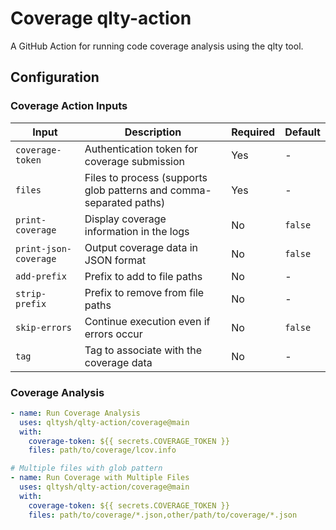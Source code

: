 # Coverage qlty-action

A GitHub Action for running code coverage analysis using the qlty tool.

## Configuration

### Coverage Action Inputs

| Input | Description | Required | Default |
|-------|-------------|----------|---------|
| `coverage-token` | Authentication token for coverage submission | Yes | - |
| `files` | Files to process (supports glob patterns and comma-separated paths) | Yes | - |
| `print-coverage` | Display coverage information in the logs | No | `false` |
| `print-json-coverage` | Output coverage data in JSON format | No | `false` |
| `add-prefix` | Prefix to add to file paths | No | - |
| `strip-prefix` | Prefix to remove from file paths | No | - |
| `skip-errors` | Continue execution even if errors occur | No | `false` |
| `tag` | Tag to associate with the coverage data | No | - |

### Coverage Analysis

```yaml
- name: Run Coverage Analysis
  uses: qltysh/qlty-action/coverage@main
  with:
    coverage-token: ${{ secrets.COVERAGE_TOKEN }}
    files: path/to/coverage/lcov.info

# Multiple files with glob pattern
- name: Run Coverage with Multiple Files
  uses: qltysh/qlty-action/coverage@main
  with:
    coverage-token: ${{ secrets.COVERAGE_TOKEN }}
    files: path/to/coverage/*.json,other/path/to/coverage/*.json
```
